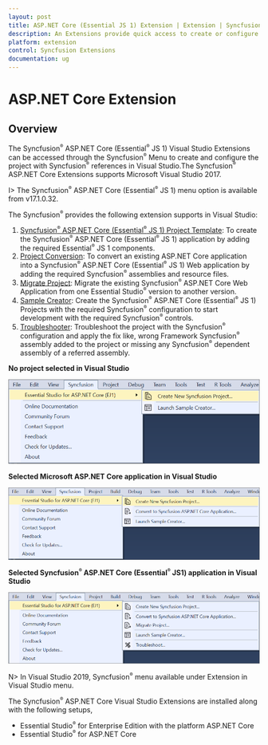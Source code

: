 ```yaml
---
layout: post
title: ASP.NET Core (Essential JS 1) Extension | Extension | Syncfusion
description: An Extensions provide quick access to create or configure the Syncfusion ASP.NET Core projects along with Essential JS 1 components
platform: extension
control: Syncfusion Extensions
documentation: ug
---
```


# ASP.NET Core Extension

## Overview

The Syncfusion<sup style="font-size:70%">&reg;</sup> ASP.NET Core (Essential<sup style="font-size:70%">&reg;</sup> JS 1) Visual Studio Extensions can be accessed through the Syncfusion<sup style="font-size:70%">&reg;</sup> Menu to create and configure the project with Syncfusion<sup style="font-size:70%">&reg;</sup> references in Visual Studio.The Syncfusion<sup style="font-size:70%">&reg;</sup> ASP.NET Core Extensions supports Microsoft Visual Studio 2017.

I> The Syncfusion<sup style="font-size:70%">&reg;</sup> ASP.NET Core (Essential<sup style="font-size:70%">&reg;</sup> JS 1) menu option is available from v17.1.0.32.

The Syncfusion<sup style="font-size:70%">&reg;</sup> provides the following extension supports in Visual Studio:

1.	[Syncfusion<sup style="font-size:70%">&reg;</sup> ASP.NET Core (Essential<sup style="font-size:70%">&reg;</sup> JS 1) Project Template](https://help.syncfusion.com/extension/aspnetcore-extension/syncfusion-project-templates): To create the Syncfusion<sup style="font-size:70%">&reg;</sup> ASP.NET Core (Essential<sup style="font-size:70%">&reg;</sup> JS 1) application by adding the required Essential<sup style="font-size:70%">&reg;</sup> JS 1 components.
2.	[Project Conversion](https://help.syncfusion.com/extension/aspnetcore-extension/project-conversion): To convert an existing ASP.NET Core application into a Syncfusion<sup style="font-size:70%">&reg;</sup> ASP.NET Core (Essential<sup style="font-size:70%">&reg;</sup> JS 1) Web application by adding the required Syncfusion<sup style="font-size:70%">&reg;</sup> assemblies and resource files.
3.	[Migrate Project](https://help.syncfusion.com/extension/aspnetcore-extension/project-migration): Migrate the existing Syncfusion<sup style="font-size:70%">&reg;</sup> ASP.NET Core Web Application from one Essential Studio<sup style="font-size:70%">&reg;</sup> version to another version.
4.	[Sample Creator](https://help.syncfusion.com/extension/aspnetcore-extension/sample-creator): Create the Syncfusion<sup style="font-size:70%">&reg;</sup> ASP.NET Core (Essential<sup style="font-size:70%">&reg;</sup> JS 1) Projects with the required Syncfusion<sup style="font-size:70%">&reg;</sup> configuration to start development with the required Syncfusion<sup style="font-size:70%">&reg;</sup> controls.
5.	[Troubleshooter](https://help.syncfusion.com/extension/syncfusion-troubleshooter/syncfusion-troubleshooter): Troubleshoot the project with the Syncfusion<sup style="font-size:70%">&reg;</sup> configuration and apply the fix like, wrong Framework Syncfusion<sup style="font-size:70%">&reg;</sup> assembly added to the project or missing any Syncfusion<sup style="font-size:70%">&reg;</sup> dependent assembly of a referred assembly.

**No project selected in Visual Studio**

![Syncfusion<sup style="font-size:70%">&reg;</sup> Menu when No project selected in Visual Studio](Overview_images/Syncfusion_Menu_OverView1.png)

**Selected Microsoft ASP.NET Core application in Visual Studio**

![Syncfusion<sup style="font-size:70%">&reg;</sup> Menu when Selected Microsoft ASP.NET Core application in Visual Studio](Overview_images/Syncfusion_Menu_OverView2.png)

**Selected Syncfusion<sup style="font-size:70%">&reg;</sup> ASP.NET Core (Essential<sup style="font-size:70%">&reg;</sup> JS1) application in Visual Studio**

![Syncfusion Menu when Selected Synfusion<sup style="font-size:70%">&reg;</sup> ASP.NET Core EJ1 application in Visual Studio](Overview_images/Syncfusion_Menu_OverView3.png)

N> In Visual Studio 2019, Syncfusion<sup style="font-size:70%">&reg;</sup> menu available under Extension in Visual Studio menu.

The Syncfusion<sup style="font-size:70%">&reg;</sup> ASP.NET Core Visual Studio Extensions are installed along with the following setups,

* Essential Studio<sup style="font-size:70%">&reg;</sup> for Enterprise Edition with the platform ASP.NET Core
* Essential Studio<sup style="font-size:70%">&reg;</sup> for ASP.NET Core


